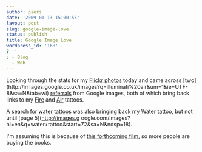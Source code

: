 ```yaml
---
author: piers
date: '2009-01-13 15:00:55'
layout: post
slug: google-image-love
status: publish
title: Google Image Love
wordpress_id: '168'
? ''
: - Blog
  - Web
---
```


Looking through the stats for my [Flickr
photos](http://flickr.com/photos/piers/) today and came across [two](http://im
ages.google.co.uk/images?q=illuminati%20air&um=1&ie=UTF-8&sa=N&tab=wi)
[referrals](http://images.google.com/images?q=fire+illuminati) from Google
images, both of which bring back links to my
[Fire](http://flickr.com/photos/piers/160091470/) and
[Air](http://flickr.com/photos/piers/160086497/) tattoos.

A search for [water tattoos](http://images.google.com/images?q=water+tattoo)
was also bringing back my Water tattoo, but not until [page 5](http://images.g
oogle.com/images?hl=en&q=water+tattoo&start=72&sa=N&ndsp=18).

I'm assuming this is because of [this forthcoming
film](http://www.imdb.com/title/tt0808151/), so more people are buying the
books.

